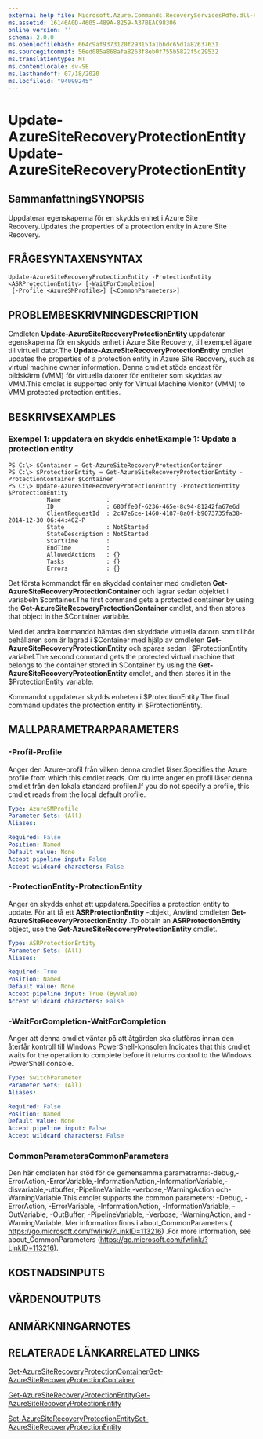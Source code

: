```yaml
---
external help file: Microsoft.Azure.Commands.RecoveryServicesRdfe.dll-Help.xml
ms.assetid: 16146A0D-4605-489A-8259-A37BEAC98306
online version: ''
schema: 2.0.0
ms.openlocfilehash: 664c9af9373120f293153a1bbdc65d1a82637631
ms.sourcegitcommit: 56ed085a868afa8263f8eb0f755b5822f5c29532
ms.translationtype: MT
ms.contentlocale: sv-SE
ms.lasthandoff: 07/18/2020
ms.locfileid: "94099245"
---
```

# <span data-ttu-id="130af-101">Update-AzureSiteRecoveryProtectionEntity</span><span class="sxs-lookup"><span data-stu-id="130af-101">Update-AzureSiteRecoveryProtectionEntity</span></span>

## <span data-ttu-id="130af-102">Sammanfattning</span><span class="sxs-lookup"><span data-stu-id="130af-102">SYNOPSIS</span></span>
<span data-ttu-id="130af-103">Uppdaterar egenskaperna för en skydds enhet i Azure Site Recovery.</span><span class="sxs-lookup"><span data-stu-id="130af-103">Updates the properties of a protection entity in Azure Site Recovery.</span></span>

## <span data-ttu-id="130af-104">FRÅGESYNTAXEN</span><span class="sxs-lookup"><span data-stu-id="130af-104">SYNTAX</span></span>

```
Update-AzureSiteRecoveryProtectionEntity -ProtectionEntity <ASRProtectionEntity> [-WaitForCompletion]
 [-Profile <AzureSMProfile>] [<CommonParameters>]
```

## <span data-ttu-id="130af-105">PROBLEMBESKRIVNING</span><span class="sxs-lookup"><span data-stu-id="130af-105">DESCRIPTION</span></span>
<span data-ttu-id="130af-106">Cmdleten **Update-AzureSiteRecoveryProtectionEntity** uppdaterar egenskaperna för en skydds enhet i Azure Site Recovery, till exempel ägare till virtuell dator.</span><span class="sxs-lookup"><span data-stu-id="130af-106">The **Update-AzureSiteRecoveryProtectionEntity** cmdlet updates the properties of a protection entity in Azure Site Recovery, such as virtual machine owner information.</span></span>
<span data-ttu-id="130af-107">Denna cmdlet stöds endast för bildskärm (VMM) för virtuella datorer för entiteter som skyddas av VMM.</span><span class="sxs-lookup"><span data-stu-id="130af-107">This cmdlet is supported only for Virtual Machine Monitor (VMM) to VMM protected protection entities.</span></span>

## <span data-ttu-id="130af-108">BESKRIVS</span><span class="sxs-lookup"><span data-stu-id="130af-108">EXAMPLES</span></span>

### <span data-ttu-id="130af-109">Exempel 1: uppdatera en skydds enhet</span><span class="sxs-lookup"><span data-stu-id="130af-109">Example 1: Update a protection entity</span></span>
```
PS C:\> $Container = Get-AzureSiteRecoveryProtectionContainer
PS C:\> $ProtectionEntity = Get-AzureSiteRecoveryProtectionEntity -ProtectionContainer $Container
PS C:\> Update-AzureSiteRecoveryProtectionEntity -ProtectionEntity $ProtectionEntity
           Name             : 
           ID               : 680ffe0f-6236-465e-8c94-81242fa67e6d
           ClientRequestId  : 2c47e6ce-1460-4187-8a0f-b9073735fa38-2014-12-30 06:44:40Z-P
           State            : NotStarted
           StateDescription : NotStarted
           StartTime        : 
           EndTime          : 
           AllowedActions   : {}
           Tasks            : {}
           Errors           : {}
```

<span data-ttu-id="130af-110">Det första kommandot får en skyddad container med cmdleten **Get-AzureSiteRecoveryProtectionContainer** och lagrar sedan objektet i variabeln $container.</span><span class="sxs-lookup"><span data-stu-id="130af-110">The first command gets a protected container by using the **Get-AzureSiteRecoveryProtectionContainer** cmdlet, and then stores that object in the $Container variable.</span></span>

<span data-ttu-id="130af-111">Med det andra kommandot hämtas den skyddade virtuella datorn som tillhör behållaren som är lagrad i $Container med hjälp av cmdleten **Get-AzureSiteRecoveryProtectionEntity** och sparas sedan i $ProtectionEntity variabel.</span><span class="sxs-lookup"><span data-stu-id="130af-111">The second command gets the protected virtual machine that belongs to the container stored in $Container by using the **Get-AzureSiteRecoveryProtectionEntity** cmdlet, and then stores it in the $ProtectionEntity variable.</span></span>

<span data-ttu-id="130af-112">Kommandot uppdaterar skydds enheten i $ProtectionEntity.</span><span class="sxs-lookup"><span data-stu-id="130af-112">The final command updates the protection entity in $ProtectionEntity.</span></span>

## <span data-ttu-id="130af-113">MALLPARAMETRAR</span><span class="sxs-lookup"><span data-stu-id="130af-113">PARAMETERS</span></span>

### <span data-ttu-id="130af-114">-Profil</span><span class="sxs-lookup"><span data-stu-id="130af-114">-Profile</span></span>
<span data-ttu-id="130af-115">Anger den Azure-profil från vilken denna cmdlet läser.</span><span class="sxs-lookup"><span data-stu-id="130af-115">Specifies the Azure profile from which this cmdlet reads.</span></span>
<span data-ttu-id="130af-116">Om du inte anger en profil läser denna cmdlet från den lokala standard profilen.</span><span class="sxs-lookup"><span data-stu-id="130af-116">If you do not specify a profile, this cmdlet reads from the local default profile.</span></span>

```yaml
Type: AzureSMProfile
Parameter Sets: (All)
Aliases: 

Required: False
Position: Named
Default value: None
Accept pipeline input: False
Accept wildcard characters: False
```

### <span data-ttu-id="130af-117">-ProtectionEntity</span><span class="sxs-lookup"><span data-stu-id="130af-117">-ProtectionEntity</span></span>
<span data-ttu-id="130af-118">Anger en skydds enhet att uppdatera.</span><span class="sxs-lookup"><span data-stu-id="130af-118">Specifies a protection entity to update.</span></span>
<span data-ttu-id="130af-119">För att få ett **ASRProtectionEntity** -objekt, Använd cmdleten **Get-AzureSiteRecoveryProtectionEntity** .</span><span class="sxs-lookup"><span data-stu-id="130af-119">To obtain an **ASRProtectionEntity** object, use the **Get-AzureSiteRecoveryProtectionEntity** cmdlet.</span></span>

```yaml
Type: ASRProtectionEntity
Parameter Sets: (All)
Aliases: 

Required: True
Position: Named
Default value: None
Accept pipeline input: True (ByValue)
Accept wildcard characters: False
```

### <span data-ttu-id="130af-120">-WaitForCompletion</span><span class="sxs-lookup"><span data-stu-id="130af-120">-WaitForCompletion</span></span>
<span data-ttu-id="130af-121">Anger att denna cmdlet väntar på att åtgärden ska slutföras innan den återfår kontroll till Windows PowerShell-konsolen.</span><span class="sxs-lookup"><span data-stu-id="130af-121">Indicates that this cmdlet waits for the operation to complete before it returns control to the Windows PowerShell console.</span></span>

```yaml
Type: SwitchParameter
Parameter Sets: (All)
Aliases: 

Required: False
Position: Named
Default value: None
Accept pipeline input: False
Accept wildcard characters: False
```

### <span data-ttu-id="130af-122">CommonParameters</span><span class="sxs-lookup"><span data-stu-id="130af-122">CommonParameters</span></span>
<span data-ttu-id="130af-123">Den här cmdleten har stöd för de gemensamma parametrarna:-debug,-ErrorAction,-ErrorVariable,-InformationAction,-InformationVariable,-disvariable,-utbuffer,-PipelineVariable,-verbose,-WarningAction och-WarningVariable.</span><span class="sxs-lookup"><span data-stu-id="130af-123">This cmdlet supports the common parameters: -Debug, -ErrorAction, -ErrorVariable, -InformationAction, -InformationVariable, -OutVariable, -OutBuffer, -PipelineVariable, -Verbose, -WarningAction, and -WarningVariable.</span></span> <span data-ttu-id="130af-124">Mer information finns i about_CommonParameters ( https://go.microsoft.com/fwlink/?LinkID=113216) .</span><span class="sxs-lookup"><span data-stu-id="130af-124">For more information, see about_CommonParameters (https://go.microsoft.com/fwlink/?LinkID=113216).</span></span>

## <span data-ttu-id="130af-125">KOSTNADS</span><span class="sxs-lookup"><span data-stu-id="130af-125">INPUTS</span></span>

## <span data-ttu-id="130af-126">VÄRDEN</span><span class="sxs-lookup"><span data-stu-id="130af-126">OUTPUTS</span></span>

## <span data-ttu-id="130af-127">ANMÄRKNINGAR</span><span class="sxs-lookup"><span data-stu-id="130af-127">NOTES</span></span>

## <span data-ttu-id="130af-128">RELATERADE LÄNKAR</span><span class="sxs-lookup"><span data-stu-id="130af-128">RELATED LINKS</span></span>

[<span data-ttu-id="130af-129">Get-AzureSiteRecoveryProtectionContainer</span><span class="sxs-lookup"><span data-stu-id="130af-129">Get-AzureSiteRecoveryProtectionContainer</span></span>](./Get-AzureSiteRecoveryProtectionContainer.md)

[<span data-ttu-id="130af-130">Get-AzureSiteRecoveryProtectionEntity</span><span class="sxs-lookup"><span data-stu-id="130af-130">Get-AzureSiteRecoveryProtectionEntity</span></span>](./Get-AzureSiteRecoveryProtectionEntity.md)

[<span data-ttu-id="130af-131">Set-AzureSiteRecoveryProtectionEntity</span><span class="sxs-lookup"><span data-stu-id="130af-131">Set-AzureSiteRecoveryProtectionEntity</span></span>](./Set-AzureSiteRecoveryProtectionEntity.md)


